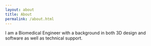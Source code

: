 ```yaml
---
layout: about
title: About
permalink: /about.html
---
```


I am a Biomedical Engineer with a background in both 3D design and software as well as technical support.